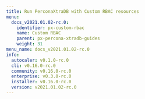 ```yaml
---
title: Run PerconaXtraDB with Custom RBAC resources
menu:
  docs_v2021.01.02-rc.0:
    identifier: px-custom-rbac
    name: Custom RBAC
    parent: px-percona-xtradb-guides
    weight: 31
menu_name: docs_v2021.01.02-rc.0
info:
  autocaler: v0.1.0-rc.0
  cli: v0.16.0-rc.0
  community: v0.16.0-rc.0
  enterprise: v0.3.0-rc.0
  installer: v0.16.0-rc.0
  version: v2021.01.02-rc.0
---
```


